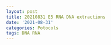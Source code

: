 ```yaml
---
layout: post
title: 20210831 E5 RNA DNA extractions
date: '2021-08-31'
categories: Potocols
tags: DNA RNA
---
```

